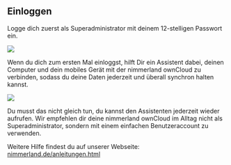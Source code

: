 ## Einloggen

Logge dich zuerst als Superadministrator mit deinem 12-stelligen Passwort ein.

![](https://lehre.nimmerland.de/s/jFVy4IpOrU8KZQ0/download)

Wenn du dich zum ersten Mal einloggst, hilft Dir ein Assistent dabei, deinen Computer und dein mobiles Gerät mit der nimmerland ownCloud zu verbinden, sodass du deine Daten jederzeit und überall synchron halten kannst.

![](https://lehre.nimmerland.de/s/OK9vtB403T5v8Nw/download)

Du musst das nicht gleich tun, du kannst den Assistenten jederzeit wieder aufrufen. Wir empfehlen dir deine nimmerland ownCloud im Alltag nicht als Superadministrator, sondern mit einem einfachen Benutzeraccount zu verwenden.

Weitere Hilfe findest du auf unserer Webseite: [nimmerland.de/anleitungen.html](https://nimmerland.de/anleitungen.html)